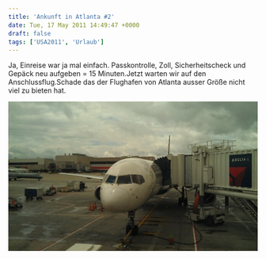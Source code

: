 ```yaml
---
title: 'Ankunft in Atlanta #2'
date: Tue, 17 May 2011 14:49:47 +0000
draft: false
tags: ['USA2011', 'Urlaub']
---
```


Ja, Einreise war ja mal einfach. Passkontrolle, Zoll, Sicherheitscheck und Gepäck neu aufgeben = 15 Minuten.Jetzt warten wir auf den Anschlussflug.Schade das der Flughafen von Atlanta ausser Größe nicht viel zu bieten hat.

![-1147916155](/urlaub2011-images/1147916155-scaled10002.jpg?w=300)